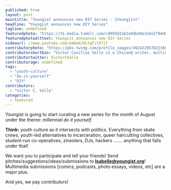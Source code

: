 ```yaml
---
published: true
layout: post
maintitle: "Youngist announces new DIY Series - {Young}ist"
headline: "Youngist announces new DIY Series"
tagline: undefined
featuredphoto: "https://31.media.tumblr.com/c899592ab2a9dbd8e3a5e1f94d8c3bb2/tumblr_n9jgbcagFU1sm7wrao1_500.jpg"
featuredphotoalttext: Youngist announces new DIY Series
videourl: //www.youtube.com/embed/KLtgFil07jY
contributorphoto: "https://pbs.twimg.com/profile_images/492422057821360128/qiRep23h.jpeg"
contributorshortbio: "Victor Casillas Valle is a Chican@ writer, multimedia journalist, radio host, editor, poet, musician, and music industry professional." 
contributortwitter: VictorCValle
contributorage: undefined
tags: 
  - "youth-culture"
  - "do-it-yourself"
  - "DIY"
contributors: 
  - "Victor C. Valle"
categories: 
  - featured
---
```


Youngist is going to start curating a new series for the month of August under the theme: _millennial do it yourself_. 

**Think:** youth culture as it intersects with politics. Everything from skate crews, youth-led alternatives to incarceration, queer haircutting collectives, student-run co-operatives, zinesters, DJs, hackers ....... anything that falls under that!

We want you to participate and tell your friends! Send pitches/suggestions/ideas/submissions to **Isabelle@youngist.org**! Multimedia submissions [comics, podcasts, photo essays, videos, etc] are a major plus. 

And yes, we pay contributors!

